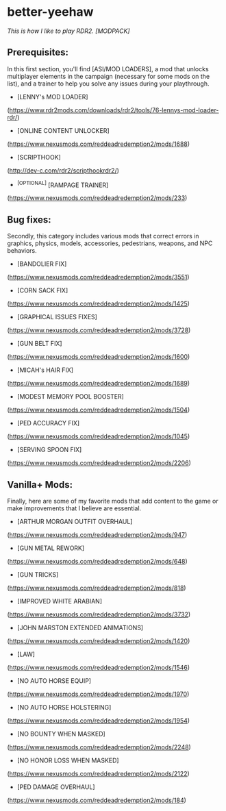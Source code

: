 # better-yeehaw
*This is how I like to play RDR2. [MODPACK]*

## Prerequisites:‎
In this first section, you'll find [ASI/MOD LOADERS], a mod that unlocks multiplayer elements in the campaign (necessary for some mods on the list), and a trainer to help you solve any issues during your playthrough.

- [LENNY's MOD LOADER]

(https://www.rdr2mods.com/downloads/rdr2/tools/76-lennys-mod-loader-rdr/)

- [ONLINE CONTENT UNLOCKER]

(https://www.nexusmods.com/reddeadredemption2/mods/1688)

- [SCRIPTHOOK]

(http://dev-c.com/rdr2/scripthookrdr2/)

- <sup>[OPTIONAL]</sup> [RAMPAGE TRAINER]

(https://www.nexusmods.com/reddeadredemption2/mods/233)


## Bug fixes:
Secondly, this category includes various mods that correct errors in graphics, physics, models, accessories, pedestrians, weapons, and NPC behaviors.

- [BANDOLIER FIX]

(https://www.nexusmods.com/reddeadredemption2/mods/3551)

- [CORN SACK FIX]

(https://www.nexusmods.com/reddeadredemption2/mods/1425)

- [GRAPHICAL ISSUES FIXES]

(https://www.nexusmods.com/reddeadredemption2/mods/3728)

- [GUN BELT FIX]

(https://www.nexusmods.com/reddeadredemption2/mods/1600)

- [MICAH's HAIR FIX]

(https://www.nexusmods.com/reddeadredemption2/mods/1689)

- [MODEST MEMORY POOL BOOSTER]

(https://www.nexusmods.com/reddeadredemption2/mods/1504)

- [PED ACCURACY FIX]

(https://www.nexusmods.com/reddeadredemption2/mods/1045)

- [SERVING SPOON FIX]

(https://www.nexusmods.com/reddeadredemption2/mods/2206)

## Vanilla+ Mods:
Finally, here are some of my favorite mods that add content to the game or make improvements that I believe are essential.

- [ARTHUR MORGAN OUTFIT OVERHAUL]

(https://www.nexusmods.com/reddeadredemption2/mods/947)

- [GUN METAL REWORK]

(https://www.nexusmods.com/reddeadredemption2/mods/648)

- [GUN TRICKS]

(https://www.nexusmods.com/reddeadredemption2/mods/818)

- [IMPROVED WHITE ARABIAN]

(https://www.nexusmods.com/reddeadredemption2/mods/3732)

- [JOHN MARSTON EXTENDED ANIMATIONS]

(https://www.nexusmods.com/reddeadredemption2/mods/1420)

- [LAW]

(https://www.nexusmods.com/reddeadredemption2/mods/1546)

- [NO AUTO HORSE EQUIP]

(https://www.nexusmods.com/reddeadredemption2/mods/1970)

- [NO AUTO HORSE HOLSTERING]

(https://www.nexusmods.com/reddeadredemption2/mods/1954)

- [NO BOUNTY WHEN MASKED]

(https://www.nexusmods.com/reddeadredemption2/mods/2248)

- [NO HONOR LOSS WHEN MASKED]

(https://www.nexusmods.com/reddeadredemption2/mods/2122)

- [PED DAMAGE OVERHAUL]

(https://www.nexusmods.com/reddeadredemption2/mods/184)

